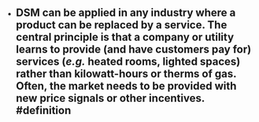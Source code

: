 - DSM can be applied in any industry where a product can be replaced by a service. The central principle is that a company or utility learns to provide (and have customers pay for) services (_e.g._ heated rooms, lighted spaces) rather than kilowatt-hours or therms of gas. Often, the market needs to be provided with new price signals or other incentives. #definition
	-